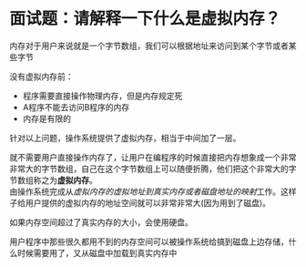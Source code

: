 # 面试题：请解释一下什么是虚拟内存？
内存对于用户来说就是一个字节数组，我们可以根据地址来访问到某个字节或者某些字节

没有虚拟内存前：
- 程序需要直接操作物理内存，但是内存规定死
- A程序不能去访问B程序的内存
- 内存是有限的

针对以上问题，操作系统提供了虚拟内存，相当于中间加了一层。

就不需要用户直接操作内存了，让用户在编程序的时候直接把内存想象成一个非常非常大的字节数组，自己在这个字节数组上可以随便折腾，他们把这个非常大的字节数组称之为**虚拟内存**。</br>
由操作系统完成从*虚拟内存的虚拟地址到真实内存或者磁盘地址的映射*工作。这样子给用户提供的虚拟内存的地址空间就可以非常非常大(因为用到了磁盘)。

如果内存空间超过了真实内存的大小，会使用硬盘。

用户程序中那些很久都用不到的内存空间可以被操作系统给搞到磁盘上边存储，什么时候需要用了，又从磁盘中加载到真实内存中